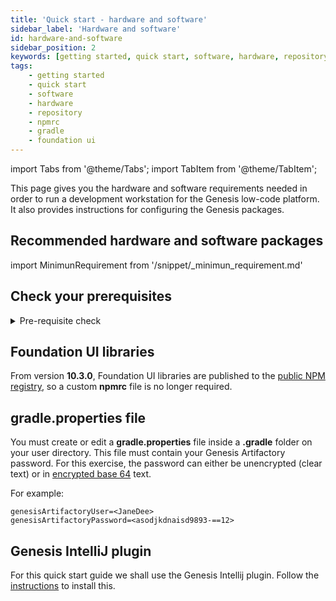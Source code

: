 ```yaml
---
title: 'Quick start - hardware and software'
sidebar_label: 'Hardware and software'
id: hardware-and-software
sidebar_position: 2
keywords: [getting started, quick start, software, hardware, repository, npmrc, gradle, foundation ui]
tags:
    - getting started
    - quick start
    - software
    - hardware
    - repository
    - npmrc
    - gradle
    - foundation ui
---
```


import Tabs from '@theme/Tabs';
import TabItem from '@theme/TabItem';

This page gives you the hardware and software requirements needed in order to run a development workstation for the Genesis low-code platform. It also provides instructions for configuring the Genesis packages.

## Recommended hardware and software packages

import MinimunRequirement from '/snippet/_minimun_requirement.md'

<MinimunRequirement />

## Check your prerequisites

<details>
  <summary>Pre-requisite check</summary>
    <li>JDK11 - <code>java --version </code> </li>
    <li>Node - <code>node --version </code> </li>
    <li>npm - <code>npm --version </code> </li>
    <br></br>
    <p>Make sure that your current versions are compatible with the requirements.</p>
</details>

## Foundation UI libraries
From version **10.3.0**, Foundation UI libraries are published to the [public NPM registry](https://www.npmjs.com/~genesisnpm?activeTab=packages), so a custom **npmrc** file is no longer required.

## gradle.properties file
You must create or edit a **gradle.properties** file inside a **.gradle** folder on your user directory. This file must contain your Genesis Artifactory password. For this exercise, the password can either be unencrypted (clear text) or in [encrypted base 64](https://www.base64decode.org/) text.

For example:


```shell
genesisArtifactoryUser=<JaneDee>
genesisArtifactoryPassword=<asodjkdnaisd9893-==12>
```

## Genesis IntelliJ plugin
For this quick start guide we shall use the Genesis Intellij plugin. Follow the [instructions](../../../server/tooling/intellij-plugin/) to install this.